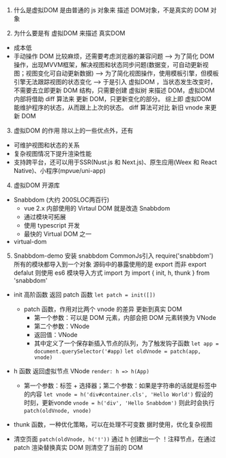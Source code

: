 1. 什么是虚拟DOM
  是由普通的 js 对象来 描述  DOM对象，不是真实的 DOM 对象

2. 为什么要是有 虚拟DOM 来描述 真实DOM 
  - 成本低
  - 手动操作 DOM 比较麻烦，还需要考虑浏览器的兼容问题 --> 为了简化 DOM 操作，出现MVVM框架，解决视图和状态同步问题(数据变，可自动更新视图；视图变化可自动更新数据) --> 为了简化视图操作，使用模板引擎，但模板引擎无法跟踪视图的状态变化 --> 于是引入 虚拟DOM ，当状态发生改变时，不需要去立即更新 DOM 结构，只需要创建 虚拟树 来描述 DOM，虚拟DOM 内部将借助 diff 算法来 更新 DOM，只更新变化的部分。
    综上即 虚拟DOM 能维护程序的状态，从而跟上上次的状态。 diff 算法可对比 新旧 vnode 来更新 DOM

3. 虚拟DOM 的作用
  除以上的一些优点外，还有
  - 可维护视图和状态的关系
  - 复杂视图情况下提升渲染性能
  - 支持跨平台，还可以用于SSR(Nust.js 和 Next.js)、原生应用(Weex 和 React Native)、小程序(mpvue/uni-app)

4. 虚拟DOM 开源库
  - Snabbdom (大约 200SLOC两百行)
    - vue 2.x 内部使用的 Virtaul DOM 就是改造 Snabbdom
    - 通过模块可拓展
    - 使用 typescript 开发
    - 最快的 Virtual DOM 之一
  - virtual-dom

5. Snabbdom-demo
  安装 snabbdom
  CommonJs引入 require('snabbdom')
  所有的模块都导入到一个对象
  源码中的暴露使用的是 export 而非 export defalut 则使用 es6 模块导入方式 import 为
    import { init, h, thunk } from 'snabbdom'
  - init 高阶函数 返回 patch 函数
  ``` let patch = init([]) ```
    - patch 函数，作用对比两个 vnode 的差异 更新到真实 DOM
      - 第一个参数：可以是 DOM 元素，内部会把 DOM 元素转换为 VNode
      - 第二个参数：VNode
      - 返回值：VNode
      - 其中定义了一个保存新插入节点的队列，为了触发钩子函数
    ``` let app = document.querySelector('#app) ```
    ``` let oldVnode = patch(app, vnode) ```
  - h 函数 返回虚拟节点 VNode
    ```render: h => h(App)```
    - 第一个参数：标签 + 选择器；第二个参数：如果是字符串的话就是标签中的内容
    ``` let vnode = h('div#container.cls', 'Hello World') ```
    假设的时刻，更新vonde
    ``` vnode = h('div', 'Hello Snabbdom') ```
    则此时会执行
      ``` patch(oldVnode, vnode) ```
  - thunk 函数，一种优化策略，可以在处理不可变数 据时使用，优化复杂视图

  - 清空页面
    ``` patch(oldVnode, h('!')) ```
    通过 h 创建出一个 ！注释节点，在通过 patch 渲染替换真实 DOM 则清空了当前的 DOM 